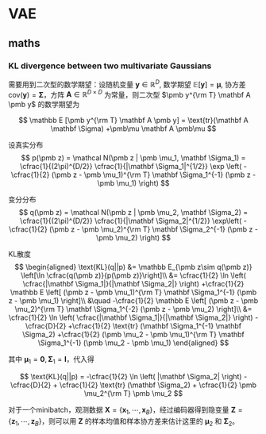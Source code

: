 # VAE

## maths

### KL divergence between two multivariate Gaussians

需要用到二次型的数学期望：设随机变量 $\pmb y\in\mathbb R^D$, 数学期望 $\mathbb E[\pmb y] = \pmb \mu$, 协方差 $\text{cov} (\pmb y) = \mathbf \Sigma$，方阵 $\mathbf A\in\mathbb R^{D\times D}$ 为常量，则二次型 $\pmb y^{\rm T} \mathbf A \pmb y$ 的数学期望为

$$
\mathbb E [\pmb y^{\rm T} \mathbf A \pmb y]
= \text{tr}(\mathbf A \mathbf \Sigma)
+\pmb\mu \mathbf A \pmb\mu
$$

设真实分布
$$
p(\pmb z)
= \mathcal N(\pmb z | \pmb \mu_1, \mathbf \Sigma_1)
= \cfrac{1}{(2\pi)^{D/2}}
\cfrac{1}{|\mathbf \Sigma_1|^{1/2}}
\exp \left(
-\cfrac{1}{2}
(\pmb z - \pmb \mu_1)^{\rm T}
\mathbf \Sigma_1^{-1}
(\pmb z - \pmb \mu_1)
\right)
$$

变分分布
$$
q(\pmb z)
= \mathcal N(\pmb z | \pmb \mu_2, \mathbf \Sigma_2)
= \cfrac{1}{(2\pi)^{D/2}}
\cfrac{1}{|\mathbf \Sigma_2|^{1/2}}
\exp\left(
-\cfrac{1}{2}
(\pmb z - \pmb \mu_2)^{\rm T}
\mathbf \Sigma_2^{-1}
(\pmb z - \pmb \mu_2)
\right)
$$

KL散度
$$
\begin{aligned}
\text{KL}(q||p)
&= \mathbb E_{\pmb z\sim q(\pmb z)} \left[\ln \cfrac{q(\pmb z)}{p(\pmb z)}\right]\\
&= \cfrac{1}{2}
\ln \left(
\cfrac{|\mathbf \Sigma_1|}{|\mathbf \Sigma_2|}
\right)
+\cfrac{1}{2} \mathbb E \left[
(\pmb z - \pmb \mu_1)^{\rm T}
\mathbf \Sigma_1^{-1}
(\pmb z - \pmb \mu_1)
\right]\\
&\quad
-\cfrac{1}{2} \mathbb E \left[
(\pmb z - \pmb \mu_2)^{\rm T}
\mathbf \Sigma_1^{-2}
(\pmb z - \pmb \mu_2)
\right]\\
&= \cfrac{1}{2}
\ln \left(
\cfrac{|\mathbf \Sigma_1|}{|\mathbf \Sigma_2|}
\right)
-\cfrac{D}{2}
+\cfrac{1}{2}
\text{tr} (\mathbf \Sigma_1^{-1} \mathbf \Sigma_2)
+\cfrac{1}{2}
(\pmb \mu_2 - \pmb \mu_1)^{\rm T}
\mathbf \Sigma_1^{-1}
(\pmb \mu_2 - \pmb \mu_1)
\end{aligned}
$$

其中 $\pmb\mu_1 = \pmb 0, \mathbf\Sigma_1 = \mathbf I$，代入得

$$
\text{KL}(q||p)
= -\cfrac{1}{2}
\ln \left(
|\mathbf \Sigma_2|
\right) -
\cfrac{D}{2} +
\cfrac{1}{2}
\text{tr} (\mathbf \Sigma_2) +
\cfrac{1}{2}
\pmb \mu_2^{\rm T}
\pmb \mu_2
$$

对于一个minibatch，观测数据 $\mathbf X = \{\pmb x_1, \cdots, \pmb x_B\}$，经过编码器得到隐变量 $\mathbf Z = \{\pmb z_1, \cdots, \pmb z_B\}$，则可以用 $\mathbf Z$ 的样本均值和样本协方差来估计这里的 $\pmb\mu_2$ 和 $\mathbf\Sigma_2$。
